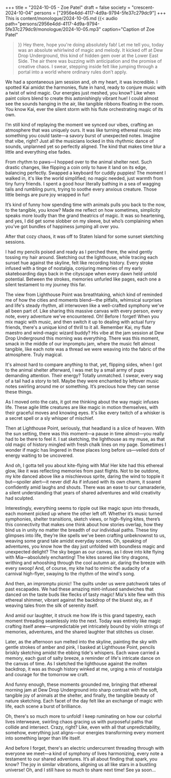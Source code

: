 +++
title = "2024-10-05 - Zoe Patel"
draft = false
society = "crescent-2024-10-04"
persons = ["2956e4dd-4117-4d9a-9794-5fe37c279dc9"]
+++
This is content/monologue/2024-10-05.md
{{< audio
    path="persons/2956e4dd-4117-4d9a-9794-5fe37c279dc9/monologue/2024-10-05.mp3" 
    caption="Caption of Zoe Patel"
>}}
Hey there, hope you're doing absolutely fab!
Let me tell you, today was an absolute whirlwind of magic and melody. It kicked off at Dew Drop Underground, this kind of hidden gem over at the Lower East Side. The air there was buzzing with anticipation and the promise of creative chaos. I swear, stepping inside felt like jumping through a portal into a world where ordinary rules don’t apply. 

We had a spontaneous jam session and, oh my heart, it was incredible. I spotted Kai amidst the harmonies, flute in hand, ready to conjure music with a twist of wind magic. Our energies just meshed, you know? Like when paint colors blend to create this astonishingly vibrant hue! I could almost see the sounds hanging in the air, like tangible ribbons floating in the room. You know Kai, ever the silent storm with his flute orchestrating magic of its own. 

I’m still kind of replaying the moment we synced our vibes, crafting an atmosphere that was uniquely ours. It was like turning ethereal music into something you could taste—a savory burst of unexpected notes. Imagine that vibe, right? Just all the musicians locked in this rhythmic dance of sounds, unplanned yet so perfectly aligned. The kind that makes time blur a little and everything else fades.

From rhythm to paws—I hopped over to the animal shelter next. Such drastic changes, like flipping a coin only to have it land on its edge, balancing perfectly. Swapped a keyboard for cuddly puppies! The moment I walked in, it's like the world simplified; no magic needed, just warmth from tiny furry friends. I spent a good hour literally bathing in a sea of wagging tails and rumbling purrs, trying to soothe every anxious creature. Those little beings are pure joy wrapped in fur!

It’s kind of funny how spending time with animals pulls you back to the now, to the tangible, you know? Made me reflect on how sometimes, simplicity speaks more loudly than the grand theatrics of magic. It was so heartening, and yes, I did get some slobber on my sleeve, but who’s complaining when you’ve got bundles of happiness jumping all over you.

After that cozy chaos, it was off to Staten Island for some sunset sketching sessions. 

I had my pencils poised and ready as I perched there, the wind gently tossing my hair around. Sketching out the lighthouse, while tracing each sunset hue against the skyline, felt like recording history. Every stroke infused with a tinge of nostalgia, conjuring memories of my early skateboarding days back in the cityscape when every dawn held untold potential. Between the strokes, memories unfurled like pages, each one a silent testament to my journey this far.

The view from Lighthouse Point was breathtaking, which kind of reminded me of how the cities and moments blend—the pitfalls, whimsical surprises and life's steady rhythm, all interwoven like a well-crafted symphony we've all been part of. Like sharing this massive canvas with every person, every note, every adventure we've encountered.
 Oh! Before I forget! When you mix magic with music, and then switch it up to dealing with actual furry friends, there's a unique kind of thrill to it all. Remember Kai, my flute maestro and wind-magic wizard buddy? His vibe at the jam session at Dew Drop Underground this morning was everything. There was this moment, smack in the middle of our impromptu jam, where the music felt almost tangible, like each note was a thread we were weaving into the fabric of the atmosphere. Truly magical.

It's almost hard to compare anything to that, yet, flipping sides, when I got to the animal shelter afterward, I was met by a small army of pups demanding attention. Their energy? Totally unmatched. I swear, every wag of a tail had a story to tell. Maybe they were enchanted by leftover music notes swirling around me or something. It’s precious how they can sense these things. 

As I moved onto the cats, it got me thinking about the way magic infuses life. These agile little creatures are like magic in motion themselves, with their graceful moves and knowing eyes. It's like every twitch of a whisker is a secret spell or a sly whisper of mischief.

Then at Lighthouse Point, seriously, that headland is a slice of heaven. With the sun setting, there was this moment—a pause in time almost—you really had to be there to feel it. I sat sketching, the lighthouse as my muse, as that old magic of history mingled with fresh chalk lines on my page. Sometimes I wonder if magic has lingered in these places long before us—veiled dots of energy waiting to be uncovered. 

And oh, I gotta tell you about kite-flying with Mia! Her kite had this ethereal glow, like it was reflecting memories from past flights. Not to be outdone, my kite danced above like a mischievous sprite, daring the wind to topple it but—spoiler alert—it never did! As if infused with its own charm, it soared confidently amid laughs and shouts. There was an ease to our camaraderie, a silent understanding that years of shared adventures and wild creativity had sculpted.

Interestingly, everything seems to ripple out like magic spun into threads, each moment picked up where the other left off. Whether it’s music turned symphonies, shelter transitions, sketch views, or high-flying kites, there’s this connectivity that makes one think about how stories overlap, how they bind us in unity no matter the breadth of our individual paths. These tiny glimpses into life, they’re like spells we've been crafting unbeknownst to us, weaving some grand tale amidst everyday scenes.
Oh, speaking of adventures, you know how the day just unfolded with boundless magic and unexpected delight? The sky began as our canvas, as I dove into kite flying with Mia—absolutely enchanting! The kites soared like tiny dragons, writhing and whooshing through the cool autumn air, daring the breeze with every swoop! And, of course, my kite had to mimic the audacity of a carnival high-flyer, swaying to the rhythm of the wind's song.

And then, an impromptu picnic! The quilts under us were patchwork tales of past escapades. We had these amazing mint-infused sandwiches that danced on the taste buds like flecks of tasty magic! Mia's kite flew with this ethereal shimmer, vibrant against the backdrop of the bluest sky, as if weaving tales from the silk of serenity itself.

And amid our laughter, it struck me how life is this grand tapestry, each moment threading seamlessly into the next. Today was entirely like magic crafting itself anew—unpredictable yet intricately bound by violin strings of memories, adventures, and the shared laughter that stitches us closer.

Later, as the afternoon sun melted into the skyline, painting the sky with gentle strokes of amber and pink, I basked at Lighthouse Point, pencils briskly sketching amidst the ebbing tide's whispers. Each wave carried a memory, each gust of salty breeze, a reminder of life's intricate dance on the canvas of time. As I sketched the lighthouse against the molten backdrop, it was as though history winked at me, urging a mix of nostalgia and courage for the tomorrow we craft.

And funny enough, these moments grounded me, bringing that ethereal morning jam at Dew Drop Underground into sharp contrast with the soft, tangible joy of animals at the shelter, and finally, the tangible beauty of nature sketching. Each facet of the day felt like an exchange of magic with life, each scene a burst of brilliance.

Oh, there's so much more to unfold! I keep ruminating on how our colorful lives interweave, swirling chaos gracing us with purposeful paths that collide and intersect. Crazy, right? Like, even with all that unpredictability, somehow, everything just aligns—our energies transforming every moment into something larger than life itself.

And before I forget, there's an electric undercurrent threading through with everyone we meet—a kind of symphony of lives harmonizing, every note a testament to our shared adventures. It’s all about finding that spark, you know? The joy in similar vibrations, aligning us all like stars in a bustling universe!
Oh, and I still have so much to share next time! See ya soon...
